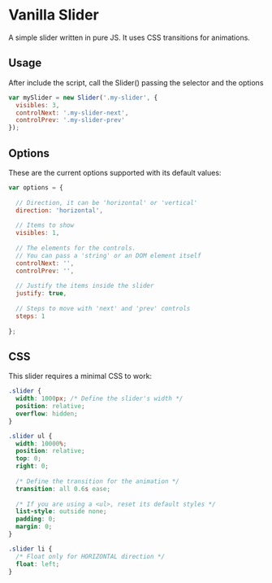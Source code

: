 # Vanilla Slider
A simple slider written in pure JS.
It uses CSS transitions for animations.

## Usage

After include the script, call the Slider() passing the selector and the options

```javascript
var mySlider = new Slider('.my-slider', {
  visibles: 3,
  controlNext: '.my-slider-next',
  controlPrev: '.my-slider-prev'
});
```

## Options

These are the current options supported with its default values:

```javascript
var options = {
  
  // Direction, it can be 'horizontal' or 'vertical'
  direction: 'horizontal',
  
  // Items to show
  visibles: 1,
  
  // The elements for the controls.
  // You can pass a 'string' or an DOM element itself
  controlNext: '',
  controlPrev: '',
  
  // Justify the items inside the slider
  justify: true,
  
  // Steps to move with 'next' and 'prev' controls
  steps: 1
  
};
```

## CSS
This slider requires a minimal CSS to work:

```css
.slider {
  width: 1000px; /* Define the slider's width */
  position: relative;
  overflow: hidden;
}

.slider ul {
  width: 10000%;
  position: relative;
  top: 0;
  right: 0;
  
  /* Define the transition for the animation */
  transition: all 0.6s ease;
  
  /* If you are using a <ul>, reset its default styles */
  list-style: outside none;
  padding: 0;
  margin: 0;
}

.slider li {
  /* Float only for HORIZONTAL direction */
  float: left;
}
```
